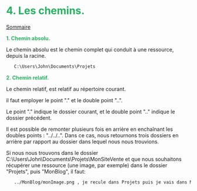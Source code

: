# <div style="color: #26B260">**4. Les chemins.**</div>

[Sommaire](./00-Sommaire.md)

<span style="color: #26B260">**1. Chemin absolu.**</span>

Le chemin absolu est le chemin complet qui conduit à une ressource, depuis la racine.

```markdown
   C:\Users\John\Documents\Projets
```

<span style="color: #26B260">**2. Chemin relatif.**</span>

Le chemin relatif, est relatif au répertoire courant.

il faut employer le point "." et le double point "..".

Le point "." indique le dossier courant, et le double point ".." indique le dossier précédent.

Il est possible de remonter plusieurs fois en arrière en enchaînant les doubles points : "../../..". Dans ce cas, nous retournons trois dossiers en arrière par rapport au dossier dans lequel nous nous trouvions.

Si nous nous trouvons dans le dossier C:\Users\John\Documents\Projets\MonSiteVente et que nous souhaitons récupérer une ressource (une image, par exemple) dans le dossier "Projets", puis "MonBlog", il faut:

```markdown
   ../MonBlog/monImage.png , je recule dans Projets puis je vais dans MonBlog puis dans monImage.png.
```
